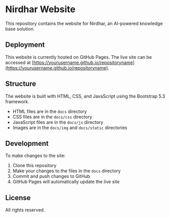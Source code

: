 # Nirdhar Website

This repository contains the website for Nirdhar, an AI-powered knowledge base solution.

## Deployment

This website is currently hosted on GitHub Pages. The live site can be accessed at [https://yourusername.github.io/repositoryname](https://yourusername.github.io/repositoryname).

## Structure

The website is built with HTML, CSS, and JavaScript using the Bootstrap 5.3 framework.
- HTML files are in the `docs` directory
- CSS files are in the `docs/css` directory
- JavaScript files are in the `docs/js` directory
- Images are in the `docs/img` and `docs/static` directories

## Development

To make changes to the site:
1. Clone this repository
2. Make your changes to the files in the `docs` directory
3. Commit and push changes to GitHub
4. GitHub Pages will automatically update the live site

## License

All rights reserved. 
